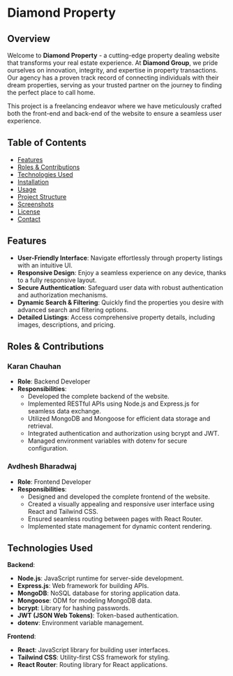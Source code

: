 # Diamond Property

## Overview

Welcome to **Diamond Property** - a cutting-edge property dealing website that transforms your real estate experience. At **Diamond Group**, we pride ourselves on innovation, integrity, and expertise in property transactions. Our agency has a proven track record of connecting individuals with their dream properties, serving as your trusted partner on the journey to finding the perfect place to call home.

This project is a freelancing endeavor where we have meticulously crafted both the front-end and back-end of the website to ensure a seamless user experience.

## Table of Contents

- [Features](#features)
- [Roles & Contributions](#roles--contributions)
- [Technologies Used](#technologies-used)
- [Installation](#installation)
- [Usage](#usage)
- [Project Structure](#project-structure)
- [Screenshots](#screenshots)
- [License](#license)
- [Contact](#contact)

## Features

- **User-Friendly Interface**: Navigate effortlessly through property listings with an intuitive UI.
- **Responsive Design**: Enjoy a seamless experience on any device, thanks to a fully responsive layout.
- **Secure Authentication**: Safeguard user data with robust authentication and authorization mechanisms.
- **Dynamic Search & Filtering**: Quickly find the properties you desire with advanced search and filtering options.
- **Detailed Listings**: Access comprehensive property details, including images, descriptions, and pricing.

## Roles & Contributions

### Karan Chauhan

- **Role**: Backend Developer
- **Responsibilities**:
  - Developed the complete backend of the website.
  - Implemented RESTful APIs using Node.js and Express.js for seamless data exchange.
  - Utilized MongoDB and Mongoose for efficient data storage and retrieval.
  - Integrated authentication and authorization using bcrypt and JWT.
  - Managed environment variables with dotenv for secure configuration.

### Avdhesh Bharadwaj

- **Role**: Frontend Developer
- **Responsibilities**:
  - Designed and developed the complete frontend of the website.
  - Created a visually appealing and responsive user interface using React and Tailwind CSS.
  - Ensured seamless routing between pages with React Router.
  - Implemented state management for dynamic content rendering.

## Technologies Used

**Backend**:

- **Node.js**: JavaScript runtime for server-side development.
- **Express.js**: Web framework for building APIs.
- **MongoDB**: NoSQL database for storing application data.
- **Mongoose**: ODM for modeling MongoDB data.
- **bcrypt**: Library for hashing passwords.
- **JWT (JSON Web Tokens)**: Token-based authentication.
- **dotenv**: Environment variable management.

**Frontend**:

- **React**: JavaScript library for building user interfaces.
- **Tailwind CSS**: Utility-first CSS framework for styling.
- **React Router**: Routing library for React applications.


